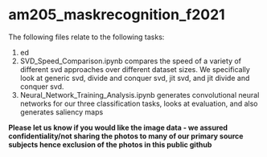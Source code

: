 # am205_maskrecognition_f2021

The following files relate to the following tasks:
1. ed
2. SVD_Speed_Comparison.ipynb compares the speed of a variety of different svd approaches over different dataset sizes. We specifically look at generic svd, divide and conquer svd, jit svd, and jit divide and conquer svd.
3. Neural_Network_Training_Analysis.ipynb generates convolutional neural networks for our three classification tasks, looks at evaluation, and also generates saliency maps


**Please let us know if you would like the image data - we assured confidentiality/not sharing the photos to many of our primary source subjects hence exclusion of the photos in this public github**
